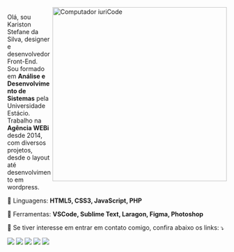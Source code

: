 <img src="https://raw.githubusercontent.com/MicaelliMedeiros/micaellimedeiros/master/image/computer-illustration.png" min-width="400px" max-width="400px" width="400px" align="right" alt="Computador iuriCode">

<p align="left"> 
  Olá, sou Kariston Stefane da Silva, designer e desenvolvedor Front-End.<br>
  Sou formado em <strong>Análise e Desenvolvimento de Sistemas</strong> pela Universidade Estácio.<br>
  Trabalho na <strong>Agência WEBi</strong> desde 2014, com diversos projetos,<br>
  desde o layout até desenvolvimento em wordpress.
</p>

<p align="left">
  🦄 Linguagens: <strong>HTML5, CSS3, JavaScript, PHP</strong>
</p>

<p align="left">
  💼 Ferramentas: <strong>VSCode, Sublime Text, Laragon, Figma, Photoshop</strong>
</p>

<p align="left">
  💌 Se tiver interesse em entrar em contato comigo, confira abaixo os links: ⤵️
</p>

<p align="left">
  <a href="mailto:eu@kakastefane.com.br" alt="Gmail">
  <img src="https://img.shields.io/badge/-Gmail-FF0000?style=flat-square&labelColor=FF0000&logo=gmail&logoColor=white&link=eu@kakastefane.com.br" /></a>

  <a href="https://www.linkedin.com/in/karistonstefane/?lipi=urn%3Ali%3Apage%3Ad_flagship3_feed%3BtmL4AtoaSb%2B6iMYB8G%2F6Jw%3D%3D" alt="Linkedin">
  <img src="https://img.shields.io/badge/-Linkedin-0e76a8?style=flat-square&logo=Linkedin&logoColor=white&linkhttps://www.linkedin.com/in/karistonstefane/?lipi=urn%3Ali%3Apage%3Ad_flagship3_feed%3BtmL4AtoaSb%2B6iMYB8G%2F6Jw%3D%3D" /></a>

  <a href="https://wa.me/5548984783746" alt="WhatsApp">
  <img src="https://img.shields.io/badge/-WhatsApp-25d366?style=flat-square&labelColor=25d366&logo=whatsapp&logoColor=white&link=https://wa.me/5548984783746"/></a>

  <a href="https://facebook.com/kakastefane" alt="Facebook">
  <img src="https://img.shields.io/badge/-Facebook-3b5998?style=flat-square&labelColor=3b5998&logo=facebook&logoColor=white&link=https://facebook.com/kakastefane"/></a>

  <a href="https://instagram.com/kakastefane" alt="Instagram">
  <img src="https://img.shields.io/badge/-Instagram-DF0174?style=flat-square&labelColor=DF0174&logo=instagram&logoColor=white&link=https://instagram.com/kakastefane"/></a>
</p>  
